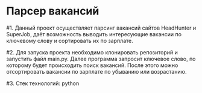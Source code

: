 # Парсер вакансий

#1. Данный проект осуществляет парсинг вакансий сайтов HeadHunter и SuperJob, даёт возможность выводить интересующие вакансии по ключевому слову и сортировать их по зарплате.

#2. Для запуска проекта необходимо клонировать репозиторий и запустить файл main.py. Далее программа запросит ключевое слово, по которому будет происходить поиск вакансий. После этого можно отсортировать вакансии по зарплате по убыванию или возрастанию.

#3. Стек технологий: python

